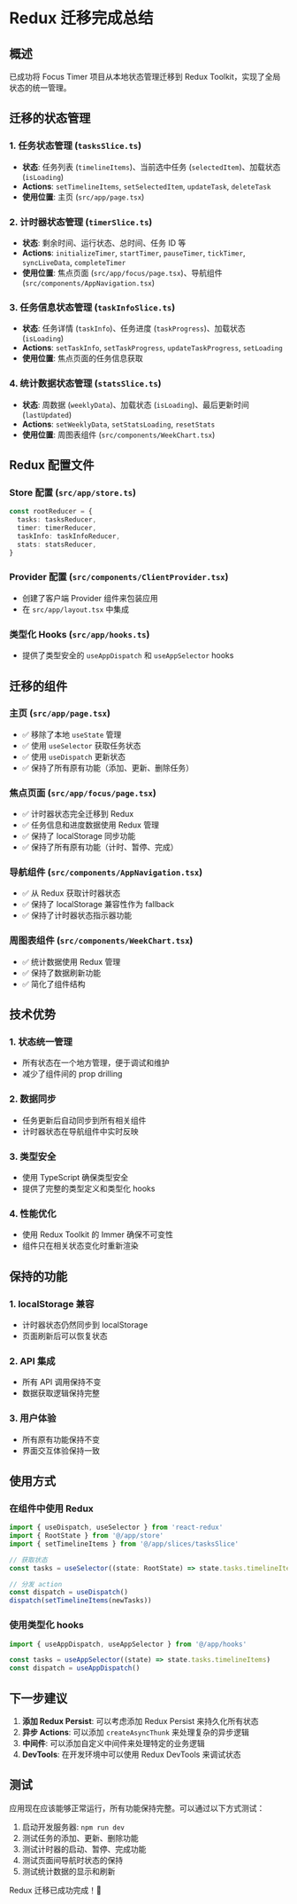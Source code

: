 # Redux 迁移完成总结

## 概述

已成功将 Focus Timer 项目从本地状态管理迁移到 Redux Toolkit，实现了全局状态的统一管理。

## 迁移的状态管理

### 1. 任务状态管理 (`tasksSlice.ts`)

- **状态**: 任务列表 (`timelineItems`)、当前选中任务 (`selectedItem`)、加载状态 (`isLoading`)
- **Actions**: `setTimelineItems`, `setSelectedItem`, `updateTask`, `deleteTask`
- **使用位置**: 主页 (`src/app/page.tsx`)

### 2. 计时器状态管理 (`timerSlice.ts`)

- **状态**: 剩余时间、运行状态、总时间、任务 ID 等
- **Actions**: `initializeTimer`, `startTimer`, `pauseTimer`, `tickTimer`, `syncLiveData`, `completeTimer`
- **使用位置**: 焦点页面 (`src/app/focus/page.tsx`)、导航组件 (`src/components/AppNavigation.tsx`)

### 3. 任务信息状态管理 (`taskInfoSlice.ts`)

- **状态**: 任务详情 (`taskInfo`)、任务进度 (`taskProgress`)、加载状态 (`isLoading`)
- **Actions**: `setTaskInfo`, `setTaskProgress`, `updateTaskProgress`, `setLoading`
- **使用位置**: 焦点页面的任务信息获取

### 4. 统计数据状态管理 (`statsSlice.ts`)

- **状态**: 周数据 (`weeklyData`)、加载状态 (`isLoading`)、最后更新时间 (`lastUpdated`)
- **Actions**: `setWeeklyData`, `setStatsLoading`, `resetStats`
- **使用位置**: 周图表组件 (`src/components/WeekChart.tsx`)

## Redux 配置文件

### Store 配置 (`src/app/store.ts`)

```typescript
const rootReducer = {
  tasks: tasksReducer,
  timer: timerReducer,
  taskInfo: taskInfoReducer,
  stats: statsReducer,
}
```

### Provider 配置 (`src/components/ClientProvider.tsx`)

- 创建了客户端 Provider 组件来包装应用
- 在 `src/app/layout.tsx` 中集成

### 类型化 Hooks (`src/app/hooks.ts`)

- 提供了类型安全的 `useAppDispatch` 和 `useAppSelector` hooks

## 迁移的组件

### 主页 (`src/app/page.tsx`)

- ✅ 移除了本地 `useState` 管理
- ✅ 使用 `useSelector` 获取任务状态
- ✅ 使用 `useDispatch` 更新状态
- ✅ 保持了所有原有功能（添加、更新、删除任务）

### 焦点页面 (`src/app/focus/page.tsx`)

- ✅ 计时器状态完全迁移到 Redux
- ✅ 任务信息和进度数据使用 Redux 管理
- ✅ 保持了 localStorage 同步功能
- ✅ 保持了所有原有功能（计时、暂停、完成）

### 导航组件 (`src/components/AppNavigation.tsx`)

- ✅ 从 Redux 获取计时器状态
- ✅ 保持了 localStorage 兼容性作为 fallback
- ✅ 保持了计时器状态指示器功能

### 周图表组件 (`src/components/WeekChart.tsx`)

- ✅ 统计数据使用 Redux 管理
- ✅ 保持了数据刷新功能
- ✅ 简化了组件结构

## 技术优势

### 1. 状态统一管理

- 所有状态在一个地方管理，便于调试和维护
- 减少了组件间的 prop drilling

### 2. 数据同步

- 任务更新后自动同步到所有相关组件
- 计时器状态在导航组件中实时反映

### 3. 类型安全

- 使用 TypeScript 确保类型安全
- 提供了完整的类型定义和类型化 hooks

### 4. 性能优化

- 使用 Redux Toolkit 的 Immer 确保不可变性
- 组件只在相关状态变化时重新渲染

## 保持的功能

### 1. localStorage 兼容

- 计时器状态仍然同步到 localStorage
- 页面刷新后可以恢复状态

### 2. API 集成

- 所有 API 调用保持不变
- 数据获取逻辑保持完整

### 3. 用户体验

- 所有原有功能保持不变
- 界面交互体验保持一致

## 使用方式

### 在组件中使用 Redux

```typescript
import { useDispatch, useSelector } from 'react-redux'
import { RootState } from '@/app/store'
import { setTimelineItems } from '@/app/slices/tasksSlice'

// 获取状态
const tasks = useSelector((state: RootState) => state.tasks.timelineItems)

// 分发 action
const dispatch = useDispatch()
dispatch(setTimelineItems(newTasks))
```

### 使用类型化 hooks

```typescript
import { useAppDispatch, useAppSelector } from '@/app/hooks'

const tasks = useAppSelector((state) => state.tasks.timelineItems)
const dispatch = useAppDispatch()
```

## 下一步建议

1. **添加 Redux Persist**: 可以考虑添加 Redux Persist 来持久化所有状态
2. **异步 Actions**: 可以添加 `createAsyncThunk` 来处理复杂的异步逻辑
3. **中间件**: 可以添加自定义中间件来处理特定的业务逻辑
4. **DevTools**: 在开发环境中可以使用 Redux DevTools 来调试状态

## 测试

应用现在应该能够正常运行，所有功能保持完整。可以通过以下方式测试：

1. 启动开发服务器: `npm run dev`
2. 测试任务的添加、更新、删除功能
3. 测试计时器的启动、暂停、完成功能
4. 测试页面间导航时状态的保持
5. 测试统计数据的显示和刷新

Redux 迁移已成功完成！🎉
